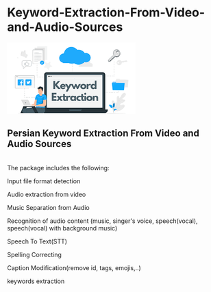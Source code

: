 # Keyword-Extraction-From-Video-and-Audio-Sources
![image info](ke.png)

## Persian Keyword Extraction From Video and Audio Sources<br>
<br>
The package includes the following:
<br>

Input file format detection<br>

Audio extraction from video<br>

Music Separation from Audio<br>

Recognition of audio content (music, singer's voice, speech(vocal), speech(vocal) with background music)<br>

Speech To Text(STT)<br>

Spelling Correcting <br>

Caption Modification(remove id, tags, emojis,..)<br>

keywords extraction<br>

